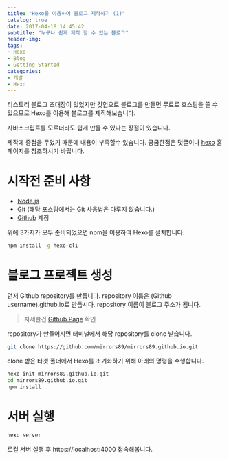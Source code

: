 ```yaml
---
title: "Hexo를 이용하여 블로그 제작하기 (1)"
catalog: true
date: 2017-04-18 14:45:42
subtitle: "누구나 쉽게 제작 할 수 있는 블로그"
header-img:
tags:
- Hexo
- Blog
- Getting Started
categories:
- 개발
- Hexo
---
```

티스토리 블로그 초대장이 있었지만 깃헙으로 블로그를 만들면 무료로 호스팅을 쓸 수 있으므로 Hexo를 이용해 블로그를 제작해보습니다.

자바스크립트를 모르더라도 쉽게 만들 수 있다는 장점이 있습니다.

제작에 중점을 두었기 때문에 내용이 부족할수 있습니다.
궁굼한점은 덧글이나 [hexo](https://hexo.io/ko/) 홈페이지를 참조하시기 바랍니다.


# 시작전 준비 사항
- [Node.js](https://nodejs.org/ko/)
- [Git](https://git-scm.com/) (해당 포스팅에서는 Git 사용법은 다루지 않습니다.)
- [Github](https://github.com) 계정

위에 3가지가 모두 준비되었으면 npm을 이용하여 Hexo를 설치합니다.
```bash
npm install -g hexo-cli
```

# 블로그 프로젝트 생성
먼저 Github repository를 만듭니다.
repository 이름은 (Github username).github.io로 만듭시다.
repository 이름이 블로그 주소가 됩니다.
> 자세한건 [Github Page](https://pages.github.com/) 확인

repository가 만들어지면 터미널에서 해당 repository를 clone 받습니다.
```bash
git clone https://github.com/mirrors89/mirrors89.github.io.git
```

clone 받은 타겟 폴더에서 Hexo를 초기화하기 위해 아래의 명령을 수행합니다.
```bash
hexo init mirrors89.github.io.git
cd mirrors89.github.io.git
npm install
```



# 서버 실행
```bash
hexo server
```
로컬 서버 실행 후 https://localhost:4000 접속해봅니다.
